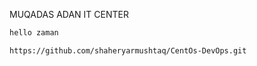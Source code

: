 MUQADAS ADAN IT CENTER
```sh
hello zaman
```
```sh
https://github.com/shaheryarmushtaq/CentOs-DevOps.git
```
